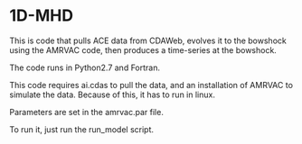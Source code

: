 # 1D-MHD

This is code that pulls ACE data from CDAWeb, evolves it to the bowshock using the AMRVAC code, then produces a time-series at the bowshock. 

The code runs in Python2.7 and Fortran.

This code requires ai.cdas to pull the data, and an installation of AMRVAC to simulate the data. Because of this, it has to run in linux.

Parameters are set in the amrvac.par file.

To run it, just run the run_model script.
